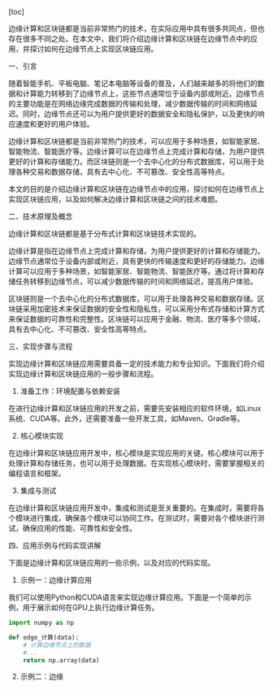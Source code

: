 
[toc]                    
                
                
边缘计算和区块链都是当前非常热门的技术，在实际应用中具有很多共同点，但也存在很多不同之处。在本文中，我们将介绍边缘计算和区块链在边缘节点中的应用，并探讨如何在边缘节点上实现区块链应用。

一、引言

随着智能手机、平板电脑、笔记本电脑等设备的普及，人们越来越多的将他们的数据和计算能力转移到了边缘节点上，这些节点通常位于设备内部或附近。边缘节点的主要功能是在网络边缘完成数据的传输和处理，减少数据传输的时间和网络延迟。同时，边缘节点还可以为用户提供更好的数据安全和隐私保护，以及更快的响应速度和更好的用户体验。

边缘计算和区块链都是当前非常热门的技术，可以应用于多种场景，如智能家居、智能物流、智能医疗等。边缘计算可以在边缘节点上完成计算和存储，为用户提供更好的计算和存储能力。而区块链则是一个去中心化的分布式数据库，可以用于处理各种交易和数据存储，具有去中心化、不可篡改、安全性高等特点。

本文的目的是介绍边缘计算和区块链在边缘节点中的应用，探讨如何在边缘节点上实现区块链应用，以及如何解决边缘计算和区块链之间的技术难题。

二、技术原理及概念

边缘计算和区块链都是基于分布式计算和区块链技术实现的。

边缘计算是指在边缘节点上完成计算和存储，为用户提供更好的计算和存储能力。边缘节点通常位于设备内部或附近，具有更快的传输速度和更好的存储能力。边缘计算可以应用于多种场景，如智能家居、智能物流、智能医疗等。通过将计算和存储任务转移到边缘节点，可以减少数据传输的时间和网络延迟，提高用户体验。

区块链则是一个去中心化的分布式数据库，可以用于处理各种交易和数据存储。区块链采用加密技术来保证数据的安全性和隐私性，可以采用分布式存储和计算方式来保证数据的可靠性和完整性。区块链可以应用于金融、物流、医疗等多个领域，具有去中心化、不可篡改、安全性高等特点。

三、实现步骤与流程

实现边缘计算和区块链应用需要具备一定的技术能力和专业知识。下面我们将介绍实现边缘计算和区块链应用的一般步骤和流程。

1. 准备工作：环境配置与依赖安装

在进行边缘计算和区块链应用的开发之前，需要先安装相应的软件环境，如Linux系统、CUDA等。此外，还需要准备一些开发工具，如Maven、Gradle等。

2. 核心模块实现

在边缘计算和区块链应用开发中，核心模块是实现应用的关键。核心模块可以用于处理计算和存储任务，也可以用于处理数据。在实现核心模块时，需要掌握相关的编程语言和框架。

3. 集成与测试

在边缘计算和区块链应用开发中，集成和测试是至关重要的。在集成时，需要将各个模块进行集成，确保各个模块可以协同工作。在测试时，需要对各个模块进行测试，确保应用的性能、可靠性和安全性。

四、应用示例与代码实现讲解

下面是边缘计算和区块链应用的一些示例，以及对应的代码实现。

1. 示例一：边缘计算应用

我们可以使用Python和CUDA语言来实现边缘计算应用。下面是一个简单的示例，用于展示如何在GPU上执行边缘计算任务。

```python
import numpy as np

def edge_计算(data):
    # 计算边缘节点上的数据
    #...
    return np.array(data)
```

2. 示例二：边缘

